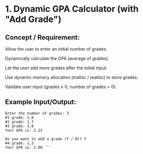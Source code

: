 # 1. Dynamic GPA Calculator (with "Add Grade")

## Concept / Requirement:

Allow the user to enter an initial number of grades.

Dynamically calculate the GPA (average of grades).

Let the user add more grades after the initial input.

Use dynamic memory allocation (malloc / realloc) to store grades.

Validate user input (grades ≥ 0, number of grades > 0).

## Example Input/Output:
```pgsql
Enter the number of grades: 3
#1 grade: 2.0
#2 grade: 1.7
#3 grade: 3.0
Your GPA is: 2.23

Do you want to add a grade (Y / N)? Y
#4 grade: 1.3
Your GPA is: 2.00 ```
